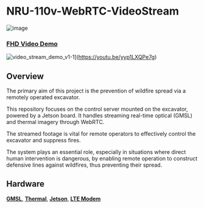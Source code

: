 # NRU-110v-WebRTC-VideoStream

![image](https://github.com/dgdgksj/NRU-110v-WebRTC-VideoStream/assets/48535768/5c83ba4f-8427-4887-93f0-245e1c6eace4)

### [FHD Video Demo](https://www.youtube.com/watch?v=yyp1LXQPe7g)
![video_stream_demo_v1-_1_](https://github.com/dgdgksj/NRU-110v-WebRTC-VideoStream/assets/48535768/59b3a863-8a8e-4029-a258-add4e5db3aae)](https://youtu.be/yyp1LXQPe7g)


## Overview

The primary aim of this project is the prevention of wildfire spread via a remotely operated excavator.

This repository focuses on the control server mounted on the excavator, powered by a Jetson board. It handles streaming real-time optical (GMSL) and thermal imagery through WebRTC.

The streamed footage is vital for remote operators to effectively control the excavator and suppress fires. 

The system plays an essential role, especially in situations where direct human intervention is dangerous, by enabling remote operation to construct defensive lines against wildfires, thus preventing their spread.



## Hardware

**[GMSL](https://nnz-ipc.ru/files/documentation/neousys/ac-ar0147_datasheet.pdf)**, 
**[Thermal](http://www.indusvision.com/project/icube-pf-100/)**, 
**[Jetson](https://www.neousys-tech.com/ko/product/product-lines/in-vehicle-computing/nru-110v-nvidia-jatson-embedded-platform-gmsl-camera)**,
**[LTE Modem](https://www.eleparts.co.kr/goods/view?no=7260311)** 
